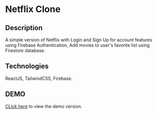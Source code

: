 # Netflix Clone

## Description
A simple version of Netflix with Login and Sign Up for account features using Firebase Authentication, Add movies to user's favorite list using Firestore database.

## Technologies
ReactJS, TailwindCSS, Firebase.

## DEMO
[CLick here](https://netflix2-78564.web.app) to view the demo version.
